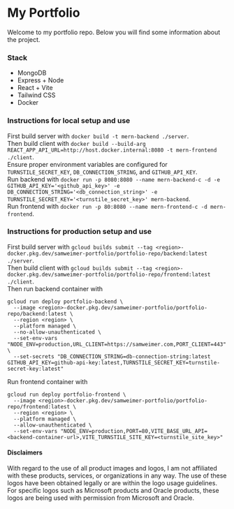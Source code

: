 # My Portfolio

Welcome to my portfolio repo. Below you will find some information about the project.

### Stack

-   MongoDB
-   Express + Node
-   React + Vite
-   Tailwind CSS
-   Docker

### Instructions for local setup and use

First build server with `docker build -t mern-backend ./server`.  
Then build client with `docker build --build-arg REACT_APP_API_URL=http://host.docker.internal:8080 -t mern-frontend ./client`.  
Ensure proper environment variables are configured for `TURNSTILE_SECRET_KEY`, `DB_CONNECTION_STRING`, and `GITHUB_API_KEY`.  
Run backend with `docker run -p 8080:8080 --name mern-backend-c -d -e GITHUB_API_KEY='<github_api_key>' -e DB_CONNECTION_STRING='<db_connection_string>' -e TURNSTILE_SECRET_KEY='<turnstile_secret_key>' mern-backend`.  
Run frontend with `docker run -p 80:8080 --name mern-frontend-c -d mern-frontend`.

### Instructions for production setup and use

First build server with `gcloud builds submit --tag <region>-docker.pkg.dev/samweimer-portfolio/portfolio-repo/backend:latest ./server`.  
Then build client with `gcloud builds submit --tag <region>-docker.pkg.dev/samweimer-portfolio/portfolio-repo/frontend:latest ./client`.  
Then run backend container with

```
gcloud run deploy portfolio-backend \
  --image <region>-docker.pkg.dev/samweimer-portfolio/portfolio-repo/backend:latest \
  --region <region> \
  --platform managed \
  --no-allow-unauthenticated \
  --set-env-vars "NODE_ENV=production,URL_CLIENT=https://samweimer.com,PORT_CLIENT=443" \
  --set-secrets "DB_CONNECTION_STRING=db-connection-string:latest GITHUB_API_KEY=github-api-key:latest,TURNSTILE_SECRET_KEY=turnstile-secret-key:latest"
```

Run frontend container with

```
gcloud run deploy portfolio-frontend \
  --image <region>-docker.pkg.dev/samweimer-portfolio/portfolio-repo/frontend:latest \
  --region <region> \
  --platform managed \
  --allow-unauthenticated \
  --set-env-vars "NODE_ENV=production,PORT=80,VITE_BASE_URL_API=<backend-container-url>,VITE_TURNSTILE_SITE_KEY=<turnstile_site_key>"
```

#### Disclaimers

With regard to the use of all product images and logos, I am not affiliated with these products, services, or organizations in any way. The use of these logos have been obtained legally or are within the logo usage guidelines.  
For specific logos such as Microsoft products and Oracle products, these logos are being used with permission from Microsoft and Oracle.
